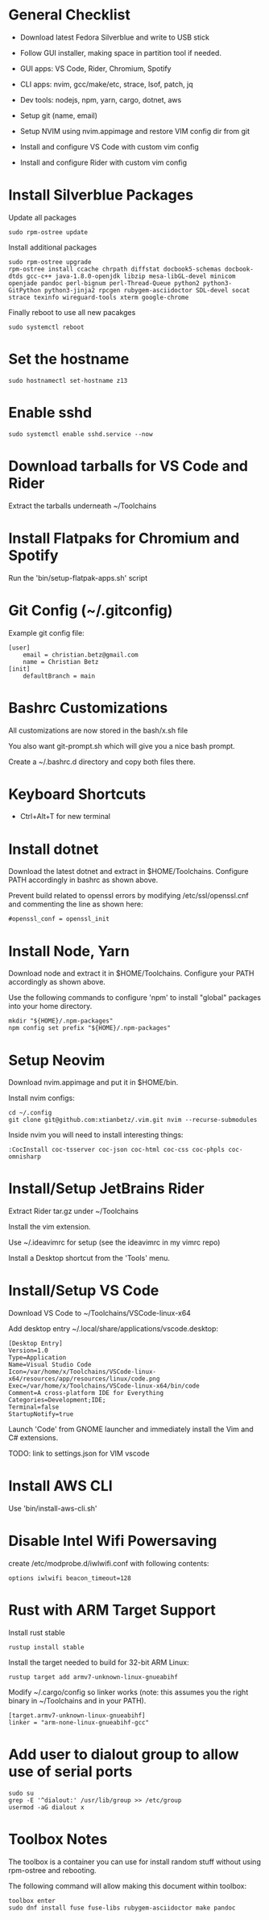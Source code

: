 # General Checklist

-   Download latest Fedora Silverblue and write to USB stick

-   Follow GUI installer, making space in partition tool if needed.

-   GUI apps: VS Code, Rider, Chromium, Spotify

-   CLI apps: nvim, gcc/make/etc, strace, lsof, patch, jq

-   Dev tools: nodejs, npm, yarn, cargo, dotnet, aws

-   Setup git (name, email)

-   Setup NVIM using nvim.appimage and restore VIM config dir from git

-   Install and configure VS Code with custom vim config

-   Install and configure Rider with custom vim config

# Install Silverblue Packages

Update all packages

    sudo rpm-ostree update

Install additional packages

    sudo rpm-ostree upgrade
    rpm-ostree install ccache chrpath diffstat docbook5-schemas docbook-dtds gcc-c++ java-1.8.0-openjdk libzip mesa-libGL-devel minicom openjade pandoc perl-bignum perl-Thread-Queue python2 python3-GitPython python3-jinja2 rpcgen rubygem-asciidoctor SDL-devel socat strace texinfo wireguard-tools xterm google-chrome

Finally reboot to use all new pacakges

    sudo systemctl reboot

# Set the hostname

    sudo hostnamectl set-hostname z13

# Enable sshd

    sudo systemctl enable sshd.service --now

# Download tarballs for VS Code and Rider

Extract the tarballs underneath ~/Toolchains

# Install Flatpaks for Chromium and Spotify

Run the 'bin/setup-flatpak-apps.sh' script

# Git Config (~/.gitconfig)

Example git config file:

    [user]
        email = christian.betz@gmail.com
        name = Christian Betz
    [init]
        defaultBranch = main

# Bashrc Customizations

All customizations are now stored in the bash/x.sh file

You also want git-prompt.sh which will give you a nice bash prompt.

Create a ~/.bashrc.d directory and copy both files there.

# Keyboard Shortcuts

-   Ctrl+Alt+T for new terminal

# Install dotnet

Download the latest dotnet and extract in $HOME/Toolchains. Configure
PATH accordingly in bashrc as shown above.

Prevent build related to openssl errors by modifying
/etc/ssl/openssl.cnf and commenting the line as shown here:

    #openssl_conf = openssl_init

# Install Node, Yarn

Download node and extract it in $HOME/Toolchains. Configure your PATH
accordingly as shown above.

Use the following commands to configure 'npm' to install "global"
packages into your home directory.

    mkdir "${HOME}/.npm-packages"
    npm config set prefix "${HOME}/.npm-packages"

# Setup Neovim

Download nvim.appimage and put it in $HOME/bin.

Install nvim configs:

    cd ~/.config
    git clone git@github.com:xtianbetz/.vim.git nvim --recurse-submodules

Inside nvim you will need to install interesting things:

    :CocInstall coc-tsserver coc-json coc-html coc-css coc-phpls coc-omnisharp

# Install/Setup JetBrains Rider

Extract Rider tar.gz under ~/Toolchains

Install the vim extension.

Use ~/.ideavimrc for setup (see the ideavimrc in my vimrc repo)

Install a Desktop shortcut from the 'Tools' menu.

# Install/Setup VS Code

Download VS Code to ~/Toolchains/VSCode-linux-x64

Add desktop entry ~/.local/share/applications/vscode.desktop:

    [Desktop Entry]
    Version=1.0
    Type=Application
    Name=Visual Studio Code
    Icon=/var/home/x/Toolchains/VSCode-linux-x64/resources/app/resources/linux/code.png
    Exec=/var/home/x/Toolchains/VSCode-linux-x64/bin/code
    Comment=A cross-platform IDE for Everything
    Categories=Development;IDE;
    Terminal=false
    StartupNotify=true

Launch 'Code' from GNOME launcher and immediately install the Vim and C#
extensions.

TODO: link to settings.json for VIM vscode

# Install AWS CLI

Use 'bin/install-aws-cli.sh'

# Disable Intel Wifi Powersaving

create /etc/modprobe.d/iwlwifi.conf with following contents:

    options iwlwifi beacon_timeout=128

# Rust with ARM Target Support

Install rust stable

    rustup install stable

Install the target needed to build for 32-bit ARM Linux:

    rustup target add armv7-unknown-linux-gnueabihf

Modify ~/.cargo/config so linker works (note: this assumes you the right
binary in ~/Toolchains and in your PATH).

    [target.armv7-unknown-linux-gnueabihf]
    linker = "arm-none-linux-gnueabihf-gcc"

# Add user to dialout group to allow use of serial ports

    sudo su
    grep -E '^dialout:' /usr/lib/group >> /etc/group
    usermod -aG dialout x

# Toolbox Notes

The toolbox is a container you can use for install random stuff without
using rpm-ostree and rebooting.

The following command will allow making this document within toolbox:

    toolbox enter
    sudo dnf install fuse fuse-libs rubygem-asciidoctor make pandoc
